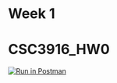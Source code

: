 # Week 1
# CSC3916_HW0
[![Run in Postman](https://run.pstmn.io/button.svg)](https://app.getpostman.com/run-collection/bc54346a8016f813735b#?env%5BenvID%5D=W3sia2V5IjoiSUQiLCJ2YWx1ZSI6IiIsImVuYWJsZWQiOnRydWV9LHsia2V5IjoiYm9va190aXRsZSIsInZhbHVlIjoiVHVyaW5nIiwiZW5hYmxlZCI6dHJ1ZX0seyJrZXkiOiJpZCIsInZhbHVlIjoiUW5VUEJBQUFRQkFKIiwiZW5hYmxlZCI6dHJ1ZX1d)
